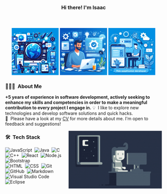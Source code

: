 <header >
        <h3 align="center"> Hi there! I'm Isaac </h3>
</header>
<section align="center">
    
 <img alt="Dev1" src="./docs/assets/dev2.jpeg"  width="30%" >
        <img alt="Dev1" src="./docs/assets/dev1.jpeg"  width="30%" >
        <img alt="Dev1" src="./docs/assets/developer.jpeg"  width="30%" >
</section>    
<section>

### 👨🏻‍💻 &nbsp;About Me
 <b>+5 years of experience in software development, actively seeking to enhance my skills and competencies in order to make a meaningful contribution to every project I engage in.</b>
💡 &nbsp;I like to explore new technologies and develop software solutions and quick hacks.\
📄 &nbsp;Please have a look at my [CV](./docs/_ISAAC%20_ANGEL_LOPEZ_VIDAL.pdf) for more details about me. I'm open to feedback and suggestions!

<img alt="Night Coding" src="https://raw.githubusercontent.com/AVS1508/AVS1508/master/assets/Night-Coding.gif" align="right"/>

### 🛠 &nbsp;Tech Stack

![JavaScript](https://img.shields.io/badge/-JavaScript-05122A?style=flat&logo=javascript)&nbsp;
![Java](https://img.shields.io/badge/-Java-05122A?style=flat&logo=Java&logoColor=FFA518)&nbsp;
![C](https://img.shields.io/badge/-C-05122A?style=flat&logo=C&logoColor=A8B9CC)&nbsp;
![C++](https://img.shields.io/badge/-C++-05122A?style=flat&logo=C%2B%2B&logoColor=00599C)&nbsp;
![React](https://img.shields.io/badge/-React-05122A?style=flat&logo=react)&nbsp;
![Node.js](https://img.shields.io/badge/-Node.js-05122A?style=flat&logo=node.js)&nbsp;
![Bootstrap](https://img.shields.io/badge/-Bootstrap-05122A?style=flat&logo=bootstrap&logoColor=563D7C)\
![HTML](https://img.shields.io/badge/-HTML-05122A?style=flat&logo=HTML5)&nbsp;
![CSS](https://img.shields.io/badge/-CSS-05122A?style=flat&logo=CSS3&logoColor=1572B6)&nbsp;
![Git](https://img.shields.io/badge/-Git-05122A?style=flat&logo=git)&nbsp;
![GitHub](https://img.shields.io/badge/-GitHub-05122A?style=flat&logo=github)&nbsp;
![Markdown](https://img.shields.io/badge/-Markdown-05122A?style=flat&logo=markdown)\
![Visual Studio Code](https://img.shields.io/badge/-Visual%20Studio%20Code-05122A?style=flat&logo=visual-studio-code&logoColor=007ACC)&nbsp;
![Eclipse](https://img.shields.io/badge/-Eclipse-05122A?style=flat&logo=eclipse-ide&logoColor=2C2255)

</section>
